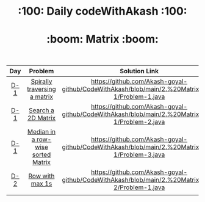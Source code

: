 
  <h1 align="center">:100: Daily codeWithAkash :100:</h1>
  

  <h1 align="center">:boom: Matrix :boom: </h1>


<br>


|Day|Problem|Solution Link|Difficulty|
|:----:|:---:|:---:|:---:|
|[D-1](https://github.com/Akash-goyal-github/CodeWithAkash/tree/main/2.%20Matrix/Day-1)|[Spirally traversing a matrix](https://practice.geeksforgeeks.org/problems/spirally-traversing-a-matrix-1587115621/1)|https://github.com/Akash-goyal-github/CodeWithAkash/blob/main/2.%20Matrix/Day-1/Problem-1.java|Medium***|
|[D-1](https://github.com/Akash-goyal-github/CodeWithAkash/tree/main/2.%20Matrix/Day-1)|[Search a 2D Matrix](https://leetcode.com/problems/search-a-2d-matrix/)|https://github.com/Akash-goyal-github/CodeWithAkash/blob/main/2.%20Matrix/Day-1/Problem-2.java|Easy***|
|[D-1](https://github.com/Akash-goyal-github/CodeWithAkash/tree/main/2.%20Matrix/Day-1)|[Median in a row-wise sorted Matrix](https://practice.geeksforgeeks.org/problems/median-in-a-row-wise-sorted-matrix1527/1)|https://github.com/Akash-goyal-github/CodeWithAkash/blob/main/2.%20Matrix/Day-1/Problem-3.java|Medium***|
|[D-2](https://github.com/Akash-goyal-github/CodeWithAkash/tree/main/2.%20Matrix/Day-2)|[Row with max 1s](https://practice.geeksforgeeks.org/problems/row-with-max-1s0023/1)|https://github.com/Akash-goyal-github/CodeWithAkash/blob/main/2.%20Matrix/Day-2/Problem-1.java|Easy***|
|<img width=300/>|<img width=500/>|<img width=500/>|<img width=300/>|



